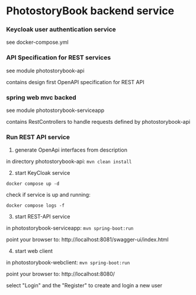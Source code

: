 # PhotostoryBook backend service


### Keycloak user authentication service

see docker-compose.yml

### API Specification for REST services

see module photostorybook-api

contains design first OpenAPI specification for REST API

### spring web mvc backed

see module photostorybook-serviceapp

contains RestControllers to handle requests defined by photostorybook-api

### Run REST API service

1. generate OpenApi interfaces from description
 
in directory photostorybook-api: <code>mvn clean install</code>

2. start KeyCloak service

<code>docker compose up -d</code>

check if service is up and running:

<code>docker compose logs -f</code>

3. start REST-API service

in photostorybook-serviceapp: <code>mvn spring-boot:run</code>

point your browser to:
http://localhost:8081/swagger-ui/index.html

4. start web client

in photostorybook-webclient: <code>mvn spring-boot:run</code>

point your browser to:
http://localhost:8080/

select "Login" and the "Register" to create and login a new user